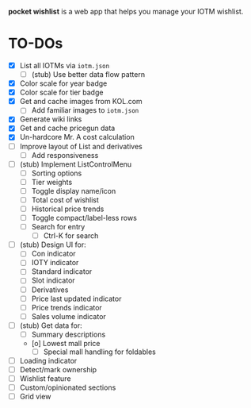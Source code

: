 **pocket wishlist** is a web app that helps you manage your IOTM wishlist.

# TO-DOs

- [x] List all IOTMs via `iotm.json`
  - [ ] (stub) Use better data flow pattern
- [x] Color scale for year badge
- [x] Color scale for tier badge
- [x] Get and cache images from KOL.com
  - [ ] Add familiar images to `iotm.json`
- [x] Generate wiki links
- [x] Get and cache pricegun data
- [x] Un-hardcore Mr. A cost calculation
- [ ] Improve layout of List and derivatives
  - [ ] Add responsiveness
- [ ] (stub) Implement ListControlMenu
  - [ ] Sorting options
  - [ ] Tier weights
  - [ ] Toggle display name/icon
  - [ ] Total cost of wishlist
  - [ ] Historical price trends
  - [ ] Toggle compact/label-less rows
  - [ ] Search for entry
    - [ ] Ctrl-K for search
- [ ] (stub) Design UI for:
  - [ ] Con indicator
  - [ ] IOTY indicator
  - [ ] Standard indicator
  - [ ] Slot indicator
  - [ ] Derivatives
  - [ ] Price last updated indicator
  - [ ] Price trends indicator
  - [ ] Sales volume indicator
- [ ] (stub) Get data for:
  - [ ] Summary descriptions
  - [o] Lowest mall price
    - [ ] Special mall handling for foldables
- [ ] Loading indicator
- [ ] Detect/mark ownership
- [ ] Wishlist feature
- [ ] Custom/opinionated sections
- [ ] Grid view
